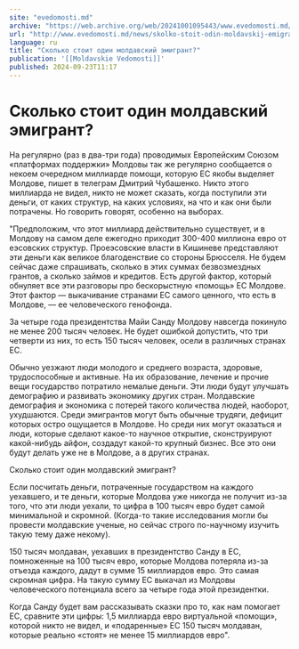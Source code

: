 ```yaml
---
site: "evedomosti.md"
archive: "https://web.archive.org/web/20241001095443/www.evedomosti.md/news/skolko-stoit-odin-moldavskij-emigrant"
url: "http://www.evedomosti.md/news/skolko-stoit-odin-moldavskij-emigrant"
language: ru
title: "Сколько стоит один молдавский эмигрант?"
publication: '[[Moldavskie Vedomosti]]'
published: 2024-09-23T11:17
---
```


# Сколько стоит один молдавский эмигрант?

На регулярно (раз в два-три года) проводимых Европейским Союзом «платформах поддержки» Молдовы так же регулярно сообщается о некоем очередном миллиарде помощи, которую ЕС якобы выделяет Молдове, пишет в телеграм Дмитрий Чубашенко. Никто этого миллиарда не видел, никто не может сказать, когда поступили эти деньги, от каких структур, на каких условиях, на что и как они были потрачены. Но говорить говорят, особенно на выборах.

"Предположим, что этот миллиард действительно существует, и в Молдову на самом деле ежегодно приходит 300-400 миллиона евро от еэсовских структур. Проеэсовские власти в Кишиневе представляют эти деньги как великое благоденствие со стороны Брюсселя. Не будем сейчас даже спрашивать, сколько в этих суммах безвозмездных грантов, а сколько займов и кредитов. Есть другой фактор, который обнуляет все эти разговоры про бескорыстную «помощь» ЕС Молдове. Этот фактор — выкачивание странами ЕС самого ценного, что есть в Молдове, — ее человеческого генофонда.

За четыре года президентства Майи Санду Молдову навсегда покинуло не менее 200 тысяч человек. Не будет ошибкой допустить, что три четверти из них, то есть 150 тысяч человек, осели в различных странах ЕС.

Обычно уезжают люди молодого и среднего возраста, здоровые, трудоспособные и активные. На их образование, лечение и прочие вещи государство потратило немалые деньги. Эти люди будут улучшать демографию и развивать экономику других стран. Молдавские демография и экономика с потерей такого количества людей, наоборот, ухудшаются. Среди эмигрантов могут быть обычные трудяги, дефицит которых остро ощущается в Молдове. Но среди них могут оказаться и люди, которые сделают какое-то научное открытие, сконструируют какой-нибудь айфон, создадут какой-то крупный бизнес. Все это они будут делать уже не в Молдове, а в других странах.

Сколько стоит один молдавский эмигрант?

Если посчитать деньги, потраченные государством на каждого уехавшего, и те деньги, которые Молдова уже никогда не получит из-за того, что эти люди уехали, то цифра в 100 тысяч евро будет самой минимальной и скромной. (Когда-то такие исследования могли бы провести молдавские ученые, но сейчас строго по-научному изучить такую тему даже некому).

150 тысяч молдаван, уехавших в президентство Санду в ЕС, помноженные на 100 тысяч евро, которые Молдова потеряла из-за отъезда каждого, дадут в сумме 15 миллиардов евро. Это самая скромная цифра. На такую сумму ЕС выкачал из Молдовы человеческого потенциала всего за четыре года этой президентки.

Когда Санду будет вам рассказывать сказки про то, как нам помогает ЕС, сравните эти цифры: 1,5 миллиарда евро виртуальной «помощи», которой никто не видел, и «подаренные» ЕС 150 тысяч молдаван, которые реально «стоят» не менее 15 миллиардов евро".